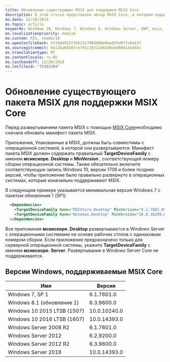 ```yaml
---
title: Обновление существующих MSIX для поддержки MSIX Core
description: В этой статье представлен обзор MSIX Core, в котором поддерживается MSIX поддержка Windows 7 с пакетом обновления 1 (SP1), Windows 8.1, поддерживаемых в настоящее время Windows Server (с возможностями рабочего стола) и версий Windows 10 до 1709 (годовщина обновления).
ms.date: 12/19/2019
ms.topic: article
keywords: Windows 10, Windows 7, Windows 8, Windows Server, UWP, msix, мсикскоре, 1709, 1703, 1607, 1511, 1507
ms.localizationpriority: medium
ms.custom: RS5, seodec18
ms.openlocfilehash: 5f269d933f3b513c7984000e0ee855e0ffa9a63f
ms.sourcegitcommit: 0412ba69187ce791c16313d0109a5d896141d44c
ms.translationtype: MT
ms.contentlocale: ru-RU
ms.lasthandoff: 12/20/2019
ms.locfileid: "75303384"
---
```

# <a name="update-your-existing-msix-package-to-support-msix-core"></a>Обновление существующего пакета MSIX для поддержки MSIX Core

Перед развертыванием пакета MSIX с помощью [MSIX Core](msixcore.md)необходимо сначала обновить манифест пакета MSIX.

Приложения, Упакованные в MSIX, должны быть совместимы с операционной системой, в которой они развертываются. Манифест пакета MSIX должен содержать правильный **TargetDeviceFamily** с именем **мсикскоре. Desktop** и **MinVersion** , соответствующей номеру сборки операционной системы. Также обязательно включите соответствующую запись Windows 10, версии 1709 и более поздних версий, чтобы приложение было правильно развернуто в операционных системах, которые изначально поддерживают MSIX.

В следующем примере указывается минимальная версия Windows 7 с пакетом обновления 1 (SP1):

```xml
  <Dependencies>
    <TargetDeviceFamily Name="MSIXCore.Desktop" MinVersion="6.1.7601.0" MaxVersionTested="10.0.10240.0" />
    <TargetDeviceFamily Name="Windows.Desktop" MinVersion="10.0.16299.0" MaxVersionTested="10.0.18362.0" />
  </Dependencies>
```

Все приложения **мсикскоре. Desktop** развертываются в Windows Server с операционными системами на основе рабочих столов с одинаковым номером сборки. Если приложение предназначено только для серверной операционной системы, укажите **TargetDeviceFamily** с именем **мсикскоре. Server**. Развертывание в Windows Server Core не поддерживается.

## <a name="windows-versions-supported-by-msix-core"></a>Версии Windows, поддерживаемые MSIX Core

| Имя | Версия |
|------|---------|
| Windows 7, SP 1| 6.1.7601.0|
| Windows 8.1 (обновление 1) |6.3.9600.0|
| Windows 10 2015 LTSB (1507)|10.0.10240.0|
| Windows 10 2016 LTSB (1607)|10.0.14393.0|
| Windows Server 2008 R2| 6.1.7601.0|
| Windows Server 2012| 6.2.9200.0|
| Windows Server 2012 R2| 6.3.9600.0|
| Windows Server 2016 | 10.0.14393.0|
